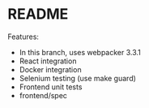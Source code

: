 # README

Features:
* In this branch, uses webpacker 3.3.1
* React integration
* Docker integration
* Selenium testing (use make guard)
* Frontend unit tests
* frontend/spec
